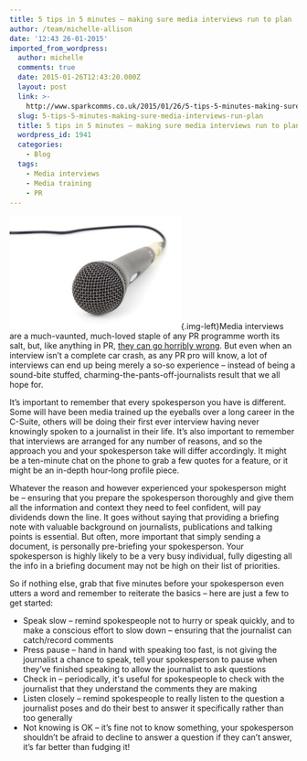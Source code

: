 ```yaml
---
title: 5 tips in 5 minutes – making sure media interviews run to plan
author: /team/michelle-allison
date: '12:43 26-01-2015'
imported_from_wordpress:
  author: michelle
  comments: true
  date: 2015-01-26T12:43:20.000Z
  layout: post
  link: >-
    http://www.sparkcomms.co.uk/2015/01/26/5-tips-5-minutes-making-sure-media-interviews-run-plan/
  slug: 5-tips-5-minutes-making-sure-media-interviews-run-plan
  title: 5 tips in 5 minutes – making sure media interviews run to plan
  wordpress_id: 1941
  categories:
    - Blog
  tags:
    - Media interviews
    - Media training
    - PR
---
```


![Microphone](Microphone-300x200.jpg){.img-left}Media interviews are a much-vaunted, much-loved staple of any PR programme worth its salt, but, like anything in PR, [they can go horribly wrong](http://www.sparkcomms.co.uk/2013/04/17/dont-do-a-boris/). But even when an interview isn’t a complete car crash, as any PR pro will know, a lot of interviews can end up being merely a so-so experience – instead of being a sound-bite stuffed, charming-the-pants-off-journalists result that we all hope for.

It’s important to remember that every spokesperson you have is different. Some will have been media trained up the eyeballs over a long career in the C-Suite, others will be doing their first ever interview having never knowingly spoken to a journalist in their life. It’s also important to remember that interviews are arranged for any number of reasons, and so the approach you and your spokesperson take will differ accordingly. It might be a ten-minute chat on the phone to grab a few quotes for a feature, or it might be an in-depth hour-long profile piece.

Whatever the reason and however experienced your spokesperson might be – ensuring that you prepare the spokesperson thoroughly and give them all the information and context they need to feel confident, will pay dividends down the line. It goes without saying that providing a briefing note with valuable background on journalists, publications and talking points is essential. But often, more important that simply sending a document, is personally pre-briefing your spokesperson. Your spokesperson is highly likely to be a very busy individual, fully digesting all the info in a briefing document may not be high on their list of priorities.

So if nothing else, grab that five minutes before your spokesperson even utters a word and remember to reiterate the basics – here are just a few to get started:

  * Speak slow – remind spokespeople not to hurry or speak quickly, and to make a conscious effort to slow down – ensuring that the journalist can catch/record comments
  * Press pause – hand in hand with speaking too fast, is not giving the journalist a chance to speak, tell your spokesperson to pause when they’ve finished speaking to allow the journalist to ask questions
  * Check in – periodically, it's useful for spokespeople to check with the journalist that they understand the comments they are making
  * Listen closely – remind spokespeople to really listen to the question a journalist poses and do their best to answer it specifically rather than too generally
  * Not knowing is OK – it’s fine not to know something, your spokesperson shouldn’t be afraid to decline to answer a question if they can’t answer, it’s far better than fudging it!
